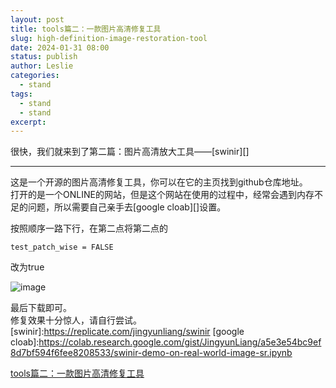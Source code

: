 ```yaml
---
layout: post
title: tools篇二：一款图片高清修复工具
slug: high-definition-image-restoration-tool
date: 2024-01-31 08:00
status: publish
author: Leslie
categories: 
  - stand 
tags:
  - stand 
  - stand 
excerpt: 
---
```


很快，我们就来到了第二篇：图片高清放大工具——[swinir][]

---

这是一个开源的图片高清修复工具，你可以在它的主页找到github仓库地址。  
打开的是一个ONLINE的网站，但是这个网站在使用的过程中，经常会遇到内存不足的问题，所以需要自己亲手去[google cloab][]设置。

按照顺序一路下行，在第二点将第二点的
```
test_patch_wise = FALSE
``````
改为true

![image](https://github.com/lesnolie/Marverick/assets/81410185/3033d1c4-6bb1-4187-8ffd-43a1c4488c71)

最后下载即可。   
修复效果十分惊人，请自行尝试。
[swinir]:https://replicate.com/jingyunliang/swinir
[google cloab]:https://colab.research.google.com/gist/JingyunLiang/a5e3e54bc9ef8d7bf594f6fee8208533/swinir-demo-on-real-world-image-sr.ipynb

[tools篇二：一款图片高清修复工具](https://github.com/lesnolie/Marverick/issues/36)

